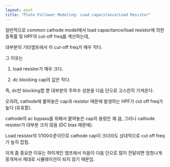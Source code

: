 ```yaml
---
layout: post
title: "Plate Follower Modeling: Load capacitance/Load Resistor"
---
```



일반적으로 common cathode model에서 load capacitance/load resistor에 의한 증폭률 및 HPF의 cut-off freq를 계산하는데,




대부분의 기타앰프에서 이 cut-off freq가 매우 작다. 




그 이유는




1) load resistor가 매우 크다.

2) dc blocking cap의 값은 작다.




즉, dc만 blocking할 뿐 대부분의 주파수 성분을 다음 단으로 고스란히 가져온다. 




오히려, cathode에 붙여놓은 cap과 resistor 때문에 발생하는 HPF가 cut off freq가 높다 (유효함).




cathode의 ac bypass를 위해서 붙여놓은 cap의 용량은 꽤 큼, 그러나 cathode resistor가 대부분 크지 않음 (DC bias 때문에). 




Load resistor의 1/100수준이므로 cathode cap이 크더라도 상대적으로 cut off freq가 높히 잡힘. 




이게 좀 중요한 이유는 하이게인 앰프에서 저음이 다음 단으로 많이 전달되면 엄청나게 뭉개져서 제대로 시뮬레이션이 되지 않기 때문임.








